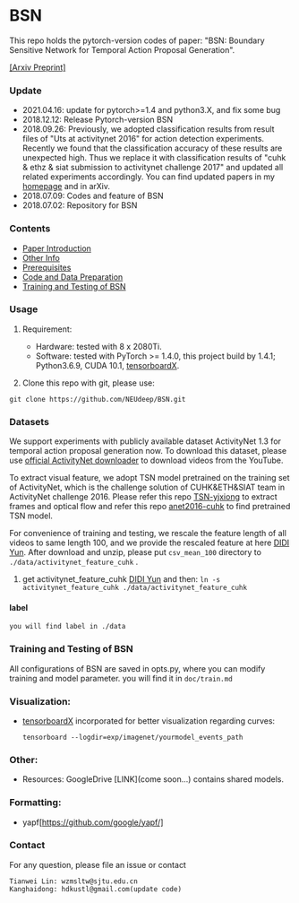 # BSN


This repo holds the pytorch-version codes of paper: "BSN: Boundary Sensitive Network for Temporal Action Proposal Generation".

[[Arxiv Preprint]](http://arxiv.org/abs/1806.02964)


### Update
* 2021.04.16: update for pytorch>=1.4 and python3.X, and fix some bug
* 2018.12.12: Release Pytorch-version BSN
* 2018.09.26: Previously, we adopted classification results from result files of "Uts at activitynet 2016" for action detection experiments. Recently we found that the classification accuracy of these results are unexpected high. Thus we replace it with classification results of "cuhk & ethz & siat submission to activitynet challenge 2017" and updated all related experiments accordingly. You can find updated papers in my [homepage](wzmsltw.github.io) and in arXiv.
* 2018.07.09: Codes and feature of BSN
* 2018.07.02: Repository for BSN


###  Contents

* [Paper Introduction](#paper-introduction)
* [Other Info](#other-info)
* [Prerequisites](#prerequisites)
* [Code and Data Preparation](#Code_and_Data_Preparation)
* [Training and Testing  of BSN](#Training_and_Testing_of_BSN)


###  Usage

1. Requirement:

   - Hardware: tested with 8 x 2080Ti.
   - Software: tested with PyTorch >= 1.4.0, this project build by 1.4.1; Python3.6.9, CUDA 10.1, [tensorboardX](https://github.com/lanpa/tensorboardX).

2. Clone this repo with git, please use:
```
git clone https://github.com/NEUdeep/BSN.git
```


### Datasets

We support experiments with publicly available dataset ActivityNet 1.3 for temporal action proposal generation now. To download this dataset, please use [official ActivityNet downloader](https://github.com/activitynet/ActivityNet/tree/master/Crawler) to download videos from the YouTube.

To extract visual feature, we adopt TSN model pretrained on the training set of ActivityNet, which is the challenge solution of CUHK&ETH&SIAT team in ActivityNet challenge 2016. Please refer this repo [TSN-yjxiong](https://github.com/yjxiong/temporal-segment-networks) to extract frames and optical flow and refer this repo [anet2016-cuhk](https://github.com/yjxiong/anet2016-cuhk) to find pretrained TSN model.

For convenience of training and testing, we rescale the feature length of all videos to same length 100, and we provide the rescaled feature at here [DIDI Yun](sm/personal/kanghaidong/video_project/activitynet_feature_cuhk). After download and unzip, please put `csv_mean_100` directory to `./data/activitynet_feature_cuhk` .
1. get activitynet_feature_cuhk
[DIDI Yun](sm/personal/kanghaidong/video_project/activitynet_feature_cuhk)
and then:
```ln -s activitynet_feature_cuhk ./data/activitynet_feature_cuhk```


#### label
```
you will find label in ./data
```

###  Training and Testing  of BSN

All configurations of BSN are saved in opts.py, where you can modify training and model parameter.
you will find it in ```doc/train.md```


### Visualization:

   - [tensorboardX](https://github.com/lanpa/tensorboardX) incorporated for better visualization regarding curves:

     ```shell
     tensorboard --logdir=exp/imagenet/yourmodel_events_path
     ```

### Other:

   - Resources: GoogleDrive [LINK](come soon...) contains shared models.


### Formatting: 
   - yapf[https://github.com/google/yapf/]


### Contact
For any question, please file an issue or contact
```
Tianwei Lin: wzmsltw@sjtu.edu.cn
Kanghaidong: hdkustl@gmail.com(update code)
```